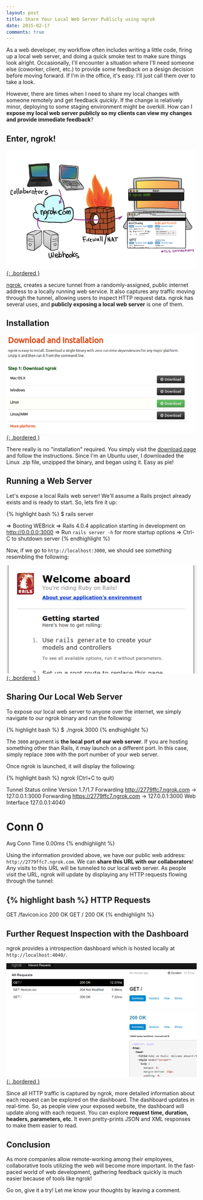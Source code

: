 ```yaml
---
layout: post
title: Share Your Local Web Server Publicly using ngrok
date: 2015-02-17
comments: true
---
```


As a web developer, my workflow often includes writing a little code, firing up a local web server, and doing a quick smoke test to make sure things look alright. Occasionally, I'll encounter a situation where I'll need someone else (coworker, client, etc.) to provide some feedback on a design decision before moving forward. If I'm in the office, it's easy.  I'll just call them over to take a look.

However, there are times when I need to share my local changes with someone remotely and get feedback *quickly*. If the change is relatively minor, deploying to some staging environment might be overkill. How can I **expose my local web server publicly so my clients can view my changes and provide immediate feedback**?

## Enter, ngrok!

[![Ngrok](/assets/images/posts/ngrok.png){: .bordered }](/assets/images/posts/ngrok.png)

[ngrok](https://ngrok.com/), creates a secure tunnel from a randomly-assigned, public internet address to a locally running web service. It also captures any traffic moving through the tunnel, allowing users to inspect HTTP request data. ngrok has several uses, and **publicly exposing a local web server** is one of them.

## Installation

[![Ngrok Install](/assets/images/posts/ngrok-install.png){: .bordered }](/assets/images/posts/ngrok-install.png)

There really is no "installation" required. You simply visit the [download page](https://ngrok.com/download) and follow the instructions.  Since I'm an Ubuntu user, I downloaded the Linux .zip file, unzipped the binary, and began using it. Easy as pie!

## Running a Web Server

Let's expose a local Rails web server! We'll assume a Rails project already exists and is ready to start. So, lets fire it up:

{% highlight bash %}
$ rails server
 
=> Booting WEBrick
=> Rails 4.0.4 application starting in development on http://0.0.0.0:3000
=> Run `rails server -h` for more startup options
=> Ctrl-C to shutdown server
{% endhighlight %}

Now, if we go to `http://localhost:3000`, we should see something resembling the following:

[![Rails](/assets/images/posts/rails.png){: .bordered }](/assets/images/posts/rails.png)

## Sharing Our Local Web Server

To expose our local web server to anyone over the internet, we simply navigate to our ngrok binary and run the following:

{% highlight bash %}
$ ./ngrok 3000
{% endhighlight %}

The `3000` argument is **the local port of our web server**. If you are hosting something other than Rails, it may launch on a different port.  In this case, simply replace `3000` with the port number of your web server.

Once ngrok is launched, it will display the following:

{% highlight bash %}
ngrok (Ctrl+C to quit)
 
Tunnel Status                 online
Version                       1.7/1.7
Forwarding                    http://2779ffc7.ngrok.com -> 127.0.0.1:3000
Forwarding                    https://2779ffc7.ngrok.com -> 127.0.0.1:3000
Web Interface                 127.0.0.1:4040
# Conn                        0
Avg Conn Time                 0.00ms
{% endhighlight %}

Using the information provided above, we have our public web address: `http://2779ffc7.ngrok.com`. We can **share this URL with our collaborators**! Any visits to this URL will be tunneled to our local web server. As people visit the URL, ngrok will update by displaying any HTTP requests flowing through the tunnel:

{% highlight bash %}
HTTP Requests
-------------
 
GET /favicon.ico              200 OK
GET /                         200 OK
{% endhighlight %}

## Further Request Inspection with the Dashboard

ngrok provides a introspection dashboard which is hosted locally at `http://localhost:4040/`.

[![Dashboard](/assets/images/posts/dashboard.png){: .bordered }](/assets/images/posts/dashboard.png)

Since all HTTP traffic is captured by ngrok, more detailed information about each request can be explored on the dashboard. The dashboard updates in real-time. So, as people view your exposed website, the dashboard will update along with each request. You can explore **request time, duration, headers, parameters, etc**. It even pretty-prints JSON and XML responses to make them easier to read.

## Conclusion

As more companies allow remote-working among their employees, collaborative tools utilizing the web will become more important. In the fast-paced world of web development, gathering feedback quickly is much easier because of tools like ngrok!

Go on, give it a try! Let me know your thoughts by leaving a comment.

